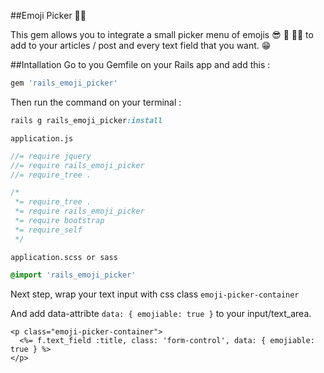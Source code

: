 ##Emoji Picker ✌🏻

This gem allows you to integrate a small picker menu of emojis 😎 🙊 👏🏻 to add to your articles / post  and every text field that you want. 😁


##Intallation
Go to you Gemfile on your Rails app  and add this : 
```ruby
gem 'rails_emoji_picker'
```

Then run the command on your terminal : 
```ruby
rails g rails_emoji_picker:install
```

`application.js`
```js
//= require jquery
//= require rails_emoji_picker
//= require_tree .
```


```css
/*
 *= require_tree .
 *= require rails_emoji_picker
 *= require bootstrap
 *= require_self
 */
```



`application.scss or sass`

```scss
@import 'rails_emoji_picker'
```
Next step, wrap your text input with css class `emoji-picker-container`

And add data-attribte `data: { emojiable: true }` to your input/text_area.
```erb
<p class="emoji-picker-container">
  <%= f.text_field :title, class: 'form-control', data: { emojiable: true } %>
</p>
```


